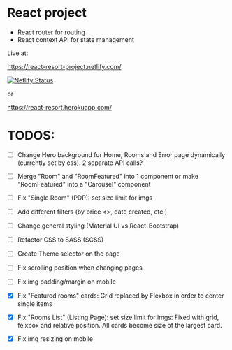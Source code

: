 # React project

* React router for routing
* React context API for state management

Live at:

https://react-resort-project.netlify.com/

[![Netlify Status](https://api.netlify.com/api/v1/badges/ba8682c3-4f4d-495e-8660-1edb422a1912/deploy-status)](https://app.netlify.com/sites/react-resort-project/deploys)


or

https://react-resort.herokuapp.com/


# TODOS:


- [ ] Change Hero background for Home, Rooms and Error page dynamically (currently set by css). 2 separate API calls?
- [ ] Merge "Room" and "RoomFeatured" into 1 component or make "RoomFeatured" into a "Carousel" component
- [ ] Fix "Single Room" (PDP): set size limit for imgs
- [ ] Add different filters (by price <>, date created, etc )
- [ ] Change general styling (Material UI vs React-Bootstrap)
- [ ] Refactor CSS to SASS (SCSS)
- [ ] Create Theme selector on the page
- [ ] Fix scrolling position when changing pages
- [ ] Fix img padding/margin on mobile

- [x] Fix "Featured rooms" cards: Grid replaced by Flexbox in order to center single items
- [X] Fix "Rooms List" (Listing Page): set size limit for imgs: Fixed with grid, felxbox and relative position. All cards become size of the largest card.
- [X] Fix img resizing on mobile
